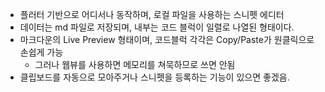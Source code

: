 - 플러터 기반으로 어디서나 동작하며, 로컬 파일을 사용하는 스니펫 에디터
- 데이터는 md 파일로 저장되며, 내부는 코드 블럭이 일렬로 나열된 형태이다.
- 마크다운의 Live Preview 형태이며, 코드블럭 각각은 Copy/Paste가 원클릭으로 손쉽게 가능
	- 그러나 웹뷰를 사용하면 메모리를 쳐묵하므로 쓰면 안됨
- 클립보드를 자동으로 모아주거나 스니펫을 등록하는 기능이 있으면 좋겠음.